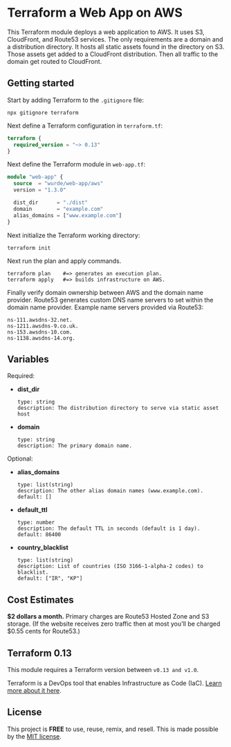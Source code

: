 # Terraform a Web App on AWS

This Terraform module deploys a web application to AWS.
It uses S3, CloudFront, and Route53 services. The only
requirements are a domain and a distribution directory.
It hosts all static assets found in the directory on S3.
Those assets get added to a CloudFront distribution.
Then all traffic to the domain get routed to CloudFront.

## Getting started

Start by adding Terraform to the `.gitignore` file:

    npx gitignore terraform

Next define a Terraform configuration in `terraform.tf`:

```terraform
terraform {
  required_version = "~> 0.13"
}
```

Next define the Terraform module in `web-app.tf`:

```terraform
module "web-app" {
  source  = "wurde/web-app/aws"
  version = "1.3.0"

  dist_dir      = "./dist"
  domain        = "example.com"
  alias_domains = ["www.example.com"]
}
```

Next initialize the Terraform working directory:

    terraform init

Next run the plan and apply commands.
    
    terraform plan    #=> generates an execution plan.
    terraform apply   #=> builds infrastructure on AWS.

Finally verify domain ownership between AWS and the domain
name provider. Route53 generates custom DNS name servers
to set within the domain name provider. Example name
servers provided via Route53:

    ns-111.awsdns-32.net. 
    ns-1211.awsdns-9.co.uk.
    ns-153.awsdns-10.com.
    ns-1138.awsdns-14.org.

## Variables

Required:

- **dist_dir**

      type: string
      description: The distribution directory to serve via static asset host

- **domain**

      type: string
      description: The primary domain name.

Optional:

- **alias_domains**

      type: list(string)
      description: The other alias domain names (www.example.com).
      default: []

- **default_ttl**

      type: number
      description: The default TTL in seconds (default is 1 day).
      default: 86400

- **country_blacklist**

      type: list(string)
      description: List of countries (ISO 3166-1-alpha-2 codes) to blacklist.
      default: ["IR", "KP"]

## Cost Estimates

**$2 dollars a month.**
Primary charges are Route53 Hosted Zone and S3 storage.
(If the website receives zero traffic then at most you'll be
charged $0.55 cents for Route53.)

## Terraform 0.13

This module requires a Terraform version between `v0.13 and v1.0`.

Terraform is a DevOps tool that enables Infrastructure as Code (IaC).
[Learn more about it here](https://www.terraform.io).

## License

This project is __FREE__ to use, reuse, remix, and resell.
This is made possible by the [MIT license](/LICENSE).
